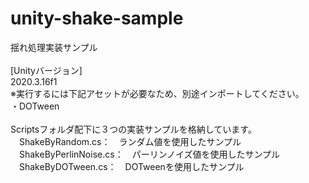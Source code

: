 # unity-shake-sample
揺れ処理実装サンプル<br>
<br>
[Unityバージョン]<br>
2020.3.16f1<br>
※実行するには下記アセットが必要なため、別途インポートしてください。<br>
・DOTween<br>
<br>
Scriptsフォルダ配下に３つの実装サンプルを格納しています。<br>
　ShakeByRandom.cs：　ランダム値を使用したサンプル<br>
　ShakeByPerlinNoise.cs：　パーリンノイズ値を使用したサンプル<br>
　ShakeByDOTween.cs：　DOTweenを使用したサンプル<br>
<br>